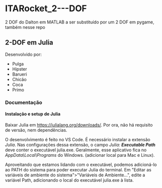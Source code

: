 # ITARocket_2---DOF
2 DOF do Dalton em MATLAB a ser substituído por um 2 DOF em pygame, também nesse repo 

## 2-DOF em Julia

Desenvolvido por:

* Pulga
* Hipster
* Barueri
* Chicão
* Coca
* Primo

### Documentação

#### Instalação e setup de Julia

Baixar Julia em https://julialang.org/downloads/. Por ora, não há requisito de versão, nem dependências.

O desenvolvimento é feito no VS Code. É necessário instalar a extensão _Julia_. Nas configurações dessa extensão, o campo _Julia: **Executable Path**_ deve conter o executável julia.exe. Geralmente, esse aplicativo fica no _AppData\Local\Programs_ do Windows. (adicionar local para Mac e Linux).

Aproveitando que estamos lidando com o executável, podemos adicioná-lo ao PATH do sistema para poder executar Julia do terminal. Em "Editar as variáveis de ambiente do sistema">"Variáveis de Ambiente...", edite a variável Path, adicionando o local do executável julia.exe à lista.